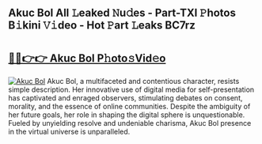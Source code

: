 ## Akuc Bol All 𝙻eaked 𝙽u𝚍es - Part-TXl 𝙿hotos B𝚒kini 𝚅𝚒deo - Hot 𝙿art 𝙻eaks BC7rz

# <h2><a href="http://ld02cjo.urlbe.top/?page=Akuc+Bol">🔗🔗👉👉 Akuc Bol P𝚑oto𝚜Vid𝚎o</a></h2>

[![Akuc Bol](https://i.imgur.com/eBuTRDB.gif)](http://ld02cjo.urlbe.top/?page=Akuc+Bol)
Akuc Bol, a multifaceted and contentious character, resists simple description. Her innovative use of digital media for self-presentation has captivated and enraged observers, stimulating debates on consent, morality, and the essence of online communities. Despite the ambiguity of her future goals, her role in shaping the digital sphere is unquestionable. Fueled by unyielding resolve and undeniable charisma, Akuc Bol presence in the virtual universe is unparalleled.
